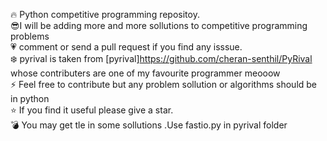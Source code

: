 :fire: Python competitive programming repositoy.\
:sunglasses:I will be adding more and more sollutions to competitive programming problems \
:heartpulse:  comment or send a pull request if you find any isssue.\
:snowflake:  pyrival is taken from [pyrival]<https://github.com/cheran-senthil/PyRival> whose contributers are one of my favourite programmer meooow\
:zap: Feel free to contribute but any problem sollution or algorithms should be in python \
:star: If you find it useful please give a star. \
:bomb: You may get tle in some sollutions .Use fastio.py  in pyrival folder 
